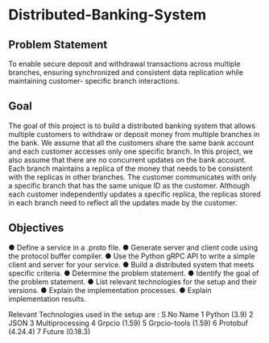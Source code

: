 # Distributed-Banking-System
## Problem Statement
To enable secure deposit and withdrawal transactions across multiple branches, ensuring synchronized and consistent data replication while maintaining customer- specific branch interactions.

## Goal
The goal of this project is to build a distributed banking system that allows multiple customers to withdraw or deposit money from multiple branches in the bank. We assume that all the customers share the same bank account and each customer accesses only one specific branch. In this project, we also assume that there are no concurrent updates on the bank account. Each branch maintains a replica of the money that needs to be consistent with the replicas in other branches. The customer communicates with only a specific branch that has the same unique ID as the customer. Although each customer independently updates a specific replica, the replicas stored in each branch need to reflect all
the updates made by the customer.

## Objectives
● Define a service in a .proto file.
● Generate server and client code using the protocol buffer compiler.
● Use the Python gRPC API to write a simple client and server for your service. 
● Build a distributed system that meets specific criteria.
● Determine the problem statement.
● Identify the goal of the problem statement.
● List relevant technologies for the setup and their versions.
● Explain the implementation processes.
● Explain implementation results.

Relevant Technologies used in the setup are :
S.No    Name
1       Python (3.9)
2       JSON
3       Multiprocessing
4       Grpcio (1.59)
5       Grpcio-tools (1.59)
6       Protobuf (4.24.4)
7       Future (0.18.3)

